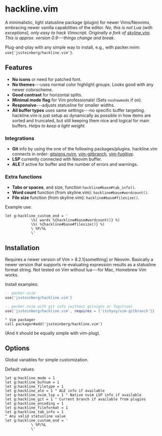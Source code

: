 # hackline.vim

A minimalistic, light statusline package (plugin) for newer Vims/Neovims, embracing newer vanilla capabilities of the editor. *No, this is not Lua (with exceptions), only easy to hack Vimscript. Originally a fork of [skyline.vim](https://github.com/ourigen/skyline.vim). This is approx. version 0.9---things change and break.*

Plug-and-play with any simple way to install, e.g., with packer.nvim: `use{'jssteinberg/hackline.vim'}`.

## Features

- **No icons** or need for patched font.
- **No themes**---uses normal color highlight groups. Looks good with any newer colorscheme.
- **Good contrast** for horizontal splits.
- **Minimal mode flag** for Vim professionals! (Sets `noshowmode` if on).
- **Responsive**---adjusts statusline for smaller widths.
- **All buffer types** uses same settings---no specific buffer targeting. hackline.vim is just setup as dynamically as possible in how items are sorted and truncated, but still keeping them nice and logical for main buffers. *Helps to keep a light weight.*

### Integrations

- **Git** info by using the one of the following packages/plugins. hackline.vim connects in order: [gitsigns.nvim](https://github.com/lewis6991/gitsigns.nvim), [vim-gitbranch](https://github.com/itchyny/vim-gitbranch), [vim-fugitive](https://github.com/tpope/vim-fugitive).
- **LSP** currently connected with Neovim buffer.
- **ALE** if active for buffer and the number of errors and warnings.

### Extra functions

- **Tabs or spaces**, and size, function `hackline#base#tab_info()`.
- **Word count** function (from skyline.vim): `hackline#base#wordcount()`.
- **File size** function (from skyline.vim): `hackline#base#filesize()`.

Example use:

```vim
let g:hackline_custom_end = '
			\%( words %{hackline#base#wordcount()} %)
			\%( %{hackline#base#filesize()} %)
			\ %P/%L 
			\'
```

## Installation

Requires a newer version of Vim > 8.2.1[something] or Neovim. Basically a newer version that supports re-evaluating expression results as a statusline format string. Not tested on Vim without lua---for Mac, Homebrew Vim works.

Install examples:

```lua
-- packer.nvim
use{'jssteinberg/hackline.vim'}
```

```lua
-- packer.nvim with git info (without gitsigns or fugitive)
use{'jssteinberg/hackline.vim', requires = {'itchyny/vim-gitbranch'}}
```

```vim
" Vim packager
call packager#add('jssteinberg/hackline.vim')
```

(And it should be equally simple with vim-plug).

## Options

Global variables for simple customization.

Default values:

```vim
let g:hackline_mode = 1
let g:hackline_bufnum = 1
let g:hackline_filetype = 1
let g:hackline_ale = 1 " ALE info if available
let g:hackline_nvim_lsp = 1 " Native nvim LSP info if available
let g:hackline_git = 1 " Current branch if available from plugins
let g:hackline_encoding = 1
let g:hackline_fileformat = 1
let g:hackline_tab_info = 1
" Any valid statusline value
let g:hackline_custom_end = '
			\ %P/%L 
			\'
```
